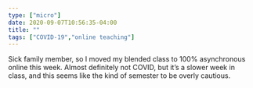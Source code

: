 ```yaml
---
type: ["micro"]
date: 2020-09-07T10:56:35-04:00
title: ""
tags: ["COVID-19","online teaching"]
---
```

Sick family member, so I moved my blended class to 100% asynchronous online this week. Almost definitely not COVID, but it’s a slower week in class, and this seems like the kind of semester to be overly cautious.
